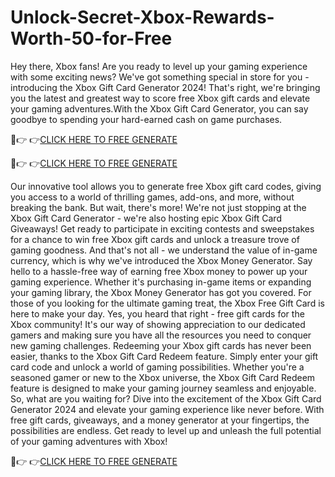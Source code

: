 # Unlock-Secret-Xbox-Rewards-Worth-50-for-Free 

Hey there, Xbox fans! Are you ready to level up your gaming experience with some exciting news? We've got something special in store for you - introducing the Xbox Gift Card Generator 2024! That's right, we're bringing you the latest and greatest way to score free Xbox gift cards and elevate your gaming adventures.With the Xbox Gift Card Generator, you can say goodbye to spending your hard-earned cash on game purchases.

🔴👉 👉[CLICK HERE TO FREE GENERATE](https://kaiden.dealscampusa.com/xboxgiftcards)

🔴👉 👉[CLICK HERE TO FREE GENERATE](https://kaiden.dealscampusa.com/xboxgiftcards)

Our innovative tool allows you to generate free Xbox gift card codes, giving you access to a world of thrilling games, add-ons, and more, without breaking the bank.
But wait, there's more! We're not just stopping at the Xbox Gift Card Generator - we're also hosting epic Xbox Gift Card Giveaways! Get ready to participate in exciting contests and sweepstakes for a chance to win free Xbox gift cards and unlock a treasure trove of gaming goodness.
And that's not all - we understand the value of in-game currency, which is why we've introduced the Xbox Money Generator. Say hello to a hassle-free way of earning free Xbox money to power up your gaming experience. Whether it's purchasing in-game items or expanding your gaming library, the Xbox Money Generator has got you covered.
For those of you looking for the ultimate gaming treat, the Xbox Free Gift Card is here to make your day. Yes, you heard that right - free gift cards for the Xbox community! It's our way of showing appreciation to our dedicated gamers and making sure you have all the resources you need to conquer new gaming challenges.
Redeeming your Xbox gift cards has never been easier, thanks to the Xbox Gift Card Redeem feature.
Simply enter your gift card code and unlock a world of gaming possibilities. Whether you're a seasoned gamer or new to the Xbox universe, the Xbox Gift Card Redeem feature is designed to make your gaming journey seamless and enjoyable.
So, what are you waiting for? Dive into the excitement of the Xbox Gift Card Generator 2024 and elevate your gaming experience like never before. With free gift cards, giveaways, and a money generator at your fingertips, the possibilities are endless. Get ready to level up and unleash the full potential of your gaming adventures with Xbox!

🔴👉 👉[CLICK HERE TO FREE GENERATE](https://kaiden.dealscampusa.com/xboxgiftcards)
